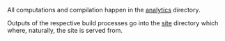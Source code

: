 All computations and compilation happen in the [analytics](./analytics) directory.

Outputs of the respective build processes go into the [site](./site) directory which where, naturally, the site is served from.
